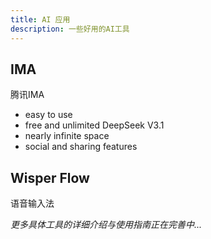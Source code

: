 ```yaml
---
title: AI 应用
description: 一些好用的AI工具
---
```


## IMA

腾讯IMA

- easy to use
- free and unlimited DeepSeek V3.1
- nearly infinite space
- social and sharing features

## Wisper Flow

语音输入法

_更多具体工具的详细介绍与使用指南正在完善中..._
